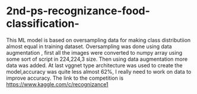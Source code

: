 # 2nd-ps-recognizance-food-classification-
This ML model is based on oversampling data for making class distributiion almost equal in training dataset. Oversampling was done using data augmentation , first all the images were converted to numpy array using some sort of script in 224,224,3 size.
Then using data augmentation more data was added. At last vggnet type architecture was used to create the model,accuracy was quite less almost 62%, I really need to work on data to improve accuracy.
The link to the competition is https://www.kaggle.com/c/recognizance1
